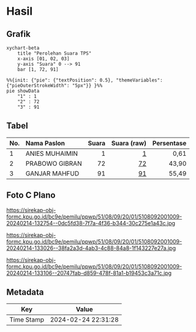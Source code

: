 # Hasil

## Grafik

```mermaid
xychart-beta
    title "Perolehan Suara TPS"
    x-axis [01, 02, 03]
    y-axis "Suara" 0 --> 91
    bar [1, 72, 91]
```

```mermaid
%%{init: {"pie": {"textPosition": 0.5}, "themeVariables": {"pieOuterStrokeWidth": "5px"}} }%%
pie showData
    "1" : 1
    "2" : 72
    "3" : 91
```

## Tabel

| No. | Nama Paslon    | Suara | Suara (raw) | Persentase |
|:--- |:-------------- | -----:| -----------:| ----------:|
| 1   | ANIES MUHAIMIN | 1     | [1][p-1]    | 0,61       |
| 2   | PRABOWO GIBRAN | 72    | [72][p-2]   | 43,90      |
| 3   | GANJAR MAHFUD  | 91    | [91][p-3]   | 55,49      |


[p-1]: https://github.com/gigit-pemilu/pemilu-2024-51-bali/blob/main/pilpres/hitung-suara/sub/51-bali/sub/08-buleleng/sub/09-tejakula/sub/2001-sembiran/sub/009-tps/sub/paslon-1.txt
[p-2]: https://github.com/gigit-pemilu/pemilu-2024-51-bali/blob/main/pilpres/hitung-suara/sub/51-bali/sub/08-buleleng/sub/09-tejakula/sub/2001-sembiran/sub/009-tps/sub/paslon-2.txt
[p-3]: https://github.com/gigit-pemilu/pemilu-2024-51-bali/blob/main/pilpres/hitung-suara/sub/51-bali/sub/08-buleleng/sub/09-tejakula/sub/2001-sembiran/sub/009-tps/sub/paslon-3.txt

## Foto C Plano

https://sirekap-obj-formc.kpu.go.id/bc9e/pemilu/ppwp/51/08/09/20/01/5108092001009-20240214-132754--0dc5fd38-7f7a-4f36-b344-30c275e1a43c.jpg

https://sirekap-obj-formc.kpu.go.id/bc9e/pemilu/ppwp/51/08/09/20/01/5108092001009-20240214-133026--38fa2a3d-4ab3-4c88-84a8-1f143227e27a.jpg

https://sirekap-obj-formc.kpu.go.id/bc9e/pemilu/ppwp/51/08/09/20/01/5108092001009-20240214-133106--20747fab-d859-478f-81a1-b19453c3a71c.jpg


## Metadata

| Key        | Value               |
| ---------- | ------------------- |
| Time Stamp | 2024-02-24 22:31:28 |



